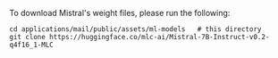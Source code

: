 To download Mistral's weight files, please run the following:

```
cd applications/mail/public/assets/ml-models   # this directory
git clone https://huggingface.co/mlc-ai/Mistral-7B-Instruct-v0.2-q4f16_1-MLC
```